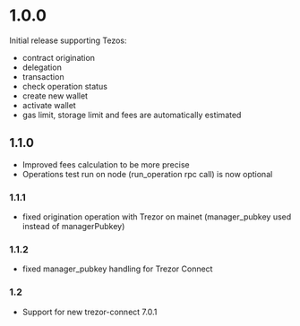 # 1.0.0
Initial release supporting Tezos:
- contract origination
- delegation
- transaction
- check operation status
- create new wallet
- activate wallet
- gas limit, storage limit and fees are automatically estimated

## 1.1.0
- Improved fees calculation to be more precise
- Operations test run on node (run_operation rpc call) is now optional

### 1.1.1
- fixed origination operation with Trezor on mainet (manager_pubkey used instead of managerPubkey)

### 1.1.2
- fixed manager_pubkey handling for Trezor Connect

### 1.2
- Support for new trezor-connect 7.0.1
